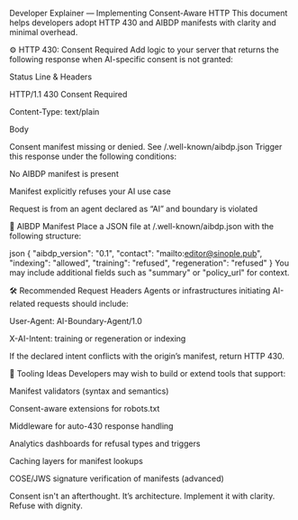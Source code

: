 Developer Explainer — Implementing Consent-Aware HTTP
This document helps developers adopt HTTP 430 and AIBDP manifests with clarity and minimal overhead.

⚙️ HTTP 430: Consent Required
Add logic to your server that returns the following response when AI-specific consent is not granted:

Status Line & Headers

HTTP/1.1 430 Consent Required

Content-Type: text/plain

Body

Consent manifest missing or denied. See /.well-known/aibdp.json
Trigger this response under the following conditions:

No AIBDP manifest is present

Manifest explicitly refuses your AI use case

Request is from an agent declared as “AI” and boundary is violated

🧭 AIBDP Manifest
Place a JSON file at /.well-known/aibdp.json with the following structure:

json
{
  "aibdp_version": "0.1",
  "contact": "mailto:editor@sinople.pub",
  "indexing": "allowed",
  "training": "refused",
  "regeneration": "refused"
}
You may include additional fields such as "summary" or "policy_url" for context.

🛠 Recommended Request Headers
Agents or infrastructures initiating AI-related requests should include:

User-Agent: AI-Boundary-Agent/1.0

X-AI-Intent: training or regeneration or indexing

If the declared intent conflicts with the origin’s manifest, return HTTP 430.

🧪 Tooling Ideas
Developers may wish to build or extend tools that support:

Manifest validators (syntax and semantics)

Consent-aware extensions for robots.txt

Middleware for auto-430 response handling

Analytics dashboards for refusal types and triggers

Caching layers for manifest lookups

COSE/JWS signature verification of manifests (advanced)

Consent isn't an afterthought. It’s architecture. Implement it with clarity. Refuse with dignity.